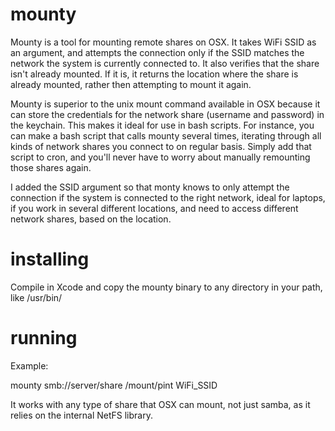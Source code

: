 mounty
======

Mounty is a tool for mounting remote shares on OSX. It takes WiFi SSID as an argument, and attempts the connection only if the SSID matches the network the system is currently connected to. It also verifies that the share isn't already mounted. If it is, it returns the location where the share is already mounted, rather then attempting to mount it again.

Mounty is superior to the unix mount command available in OSX because it can store the credentials for the network share (username and password) in the keychain. This makes it ideal for use in bash scripts. For instance, you can make a bash script that calls mounty several times, iterating through all kinds of network shares you connect to on regular basis. Simply add that script to cron, and you'll never have to worry about manually remounting those shares again.

I added the SSID argument so that monty knows to only attempt the connection if the system is connected to the right network, ideal for laptops, if you work in several different locations, and need to access different network shares, based on the location.

installing
=======

Compile in Xcode and copy the mounty binary to any directory in your path, like /usr/bin/

running
======

Example:

mounty smb://server/share /mount/pint WiFi_SSID

It works with any type of share that OSX can mount, not just samba, as it relies on the internal NetFS library.
